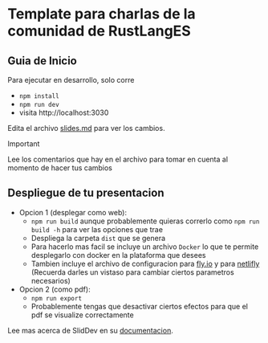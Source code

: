 # Template para charlas de la comunidad de RustLangES

## Guia de Inicio
Para ejecutar en desarrollo, solo corre

- `npm install`
- `npm run dev`
- visita http://localhost:3030

Edita el archivo [slides.md](./slides.md) para ver los cambios.

> [!IMPORTANT]
> Lee los comentarios que hay en el archivo para tomar en cuenta al momento de hacer tus cambios

## Despliegue de tu presentacion
- Opcion 1 (desplegar como web):
    - `npm run build` aunque probablemente quieras correrlo como `npm run build -h` para ver las opciones que trae
    - Despliega la carpeta `dist` que se genera
    - Para hacerlo mas facil se incluye un archivo `Docker` lo que te permite desplegarlo con docker en la plataforma que desees
    - Tambien incluye el archivo de configuracion para [fly.io](https://fly.io) y para [netlifly](https://netlifly.com) (Recuerda darles un vistaso para cambiar ciertos parametros necesarios)
- Opcion 2 (como pdf):
    - `npm run export`
    - Probablemente tengas que desactivar ciertos efectos para que el pdf se visualize correctamente

Lee mas acerca de SlidDev en su [documentacion](https://sli.dev/).
